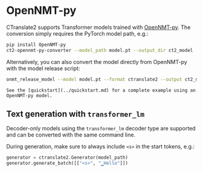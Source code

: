 # OpenNMT-py

CTranslate2 supports Transformer models trained with [OpenNMT-py](https://github.com/OpenNMT/OpenNMT-py). The conversion simply requires the PyTorch model path, e.g.:

```bash
pip install OpenNMT-py
ct2-opennmt-py-converter --model_path model.pt --output_dir ct2_model
```

Alternatively, you can also convert the model directly from OpenNMT-py with the model release script:

```bash
onmt_release_model --model model.pt --format ctranslate2 --output ct2_model
```

```{tip}
See the [quickstart](../quickstart.md) for a complete example using an OpenNMT-py model.
```

## Text generation with `transformer_lm`

Decoder-only models using the `transformer_lm` decoder type are supported and can be converted with the same command line.

During generation, make sure to always include `<s>` in the start tokens, e.g.:

```python
generator = ctranslate2.Generator(model_path)
generator.generate_batch([["<s>", "▁Hello"]])
```
